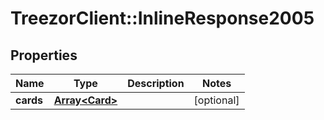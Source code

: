 # TreezorClient::InlineResponse2005

## Properties
Name | Type | Description | Notes
------------ | ------------- | ------------- | -------------
**cards** | [**Array&lt;Card&gt;**](Card.md) |  | [optional] 


